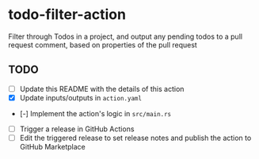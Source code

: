 # todo-filter-action

Filter through Todos in a project, and output any pending todos to a pull request comment, based on properties of the pull request

## TODO

- [ ] Update this README with the details of this action
- [x] Update inputs/outputs in `action.yaml`
- [-] Implement the action's logic in `src/main.rs`
- [ ] Trigger a release in GitHub Actions
- [ ] Edit the triggered release to set release notes and publish the action to GitHub Marketplace
